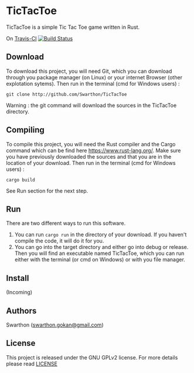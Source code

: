 TicTacToe
=========

TicTacToe is a simple Tic Tac Toe game written in Rust.

On [Travis-CI](travis-ci.org) [![Build Status](https://travis-ci.org/Swarthon/TicTacToe.svg?branch=master)](https://travis-ci.org/Swarthon/TicTacToe)

Download
--------

To download this project, you will need Git, which you can download through you package manager (on Linux) or your internet Browser (other explotation sytems). Then run in the terminal (cmd for Windows users) :
```
git clone http://github.com/Swarthon/TicTacToe
```
Warning : the git command will download the sources in the TicTacToe directory.

Compiling
---------

To compile this project, you will need the Rust compiler and the Cargo command which can be find here https://www.rust-lang.org/. Make sure you have previously downloaded the sources and that you are in the location of your download. Then run in the terminal (cmd for Windows users) :
```
cargo build
```
See Run section for the next step.

Run
---

There are two different ways to run this software.
1. You can run ```cargo run``` in the directory of your download. If you haven't compile the code, it will do it for you.
2. You can go into the target directory and either go into debug or release. Then you will find an executable named TicTacToe, which you can run either with the terminal (or cmd on Windows) or with you file manager.

Install
-------

(Incoming)

Authors
-------

Swarthon (swarthon.gokan@gmail.com)

License
-------

This project is released under the GNU GPLv2 license. For more details please
read [LICENSE](LICENSE)
